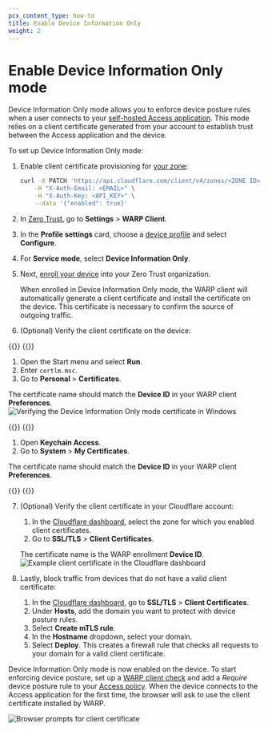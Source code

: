```yaml
---
pcx_content_type: how-to
title: Enable Device Information Only
weight: 2
---
```


# Enable Device Information Only mode

Device Information Only mode allows you to enforce device posture rules when a user connects to your [self-hosted Access application](/cloudflare-one/applications/configure-apps/self-hosted-apps/). This mode relies on a client certificate generated from your account to establish trust between the Access application and the device.

To set up Device Information Only mode:

1. Enable client certificate provisioning for [your zone](/fundamentals/get-started/basic-tasks/find-account-and-zone-ids/):

   ```sh
   curl -X PATCH 'https://api.cloudflare.com/client/v4/zones/<ZONE ID>/devices/policy/certificates' \
       -H "X-Auth-Email: <EMAIL>" \
       -H "X-Auth-Key: <API_KEY>" \
       --data '{"enabled": true}'
   ```

2. In [Zero Trust](https://one.dash.cloudflare.com), go to **Settings** > **WARP Client**.

3. In the **Profile settings** card, choose a [device profile](/cloudflare-one/connections/connect-devices/warp/configure-warp/device-profiles/) and select **Configure**.

4. For **Service mode**, select **Device Information Only**.

5. Next, [enroll your device](/cloudflare-one/connections/connect-devices/warp/deployment/manual-deployment/#enroll-a-device) into your Zero Trust organization.

   When enrolled in Device Information Only mode, the WARP client will automatically generate a client certificate and install the certificate on the device. This certificate is necessary to confirm the source of outgoing traffic.

6. (Optional) Verify the client certificate on the device:

{{<tabs labels="Windows | macOS">}}
{{<tab label="windows" no-code="true">}}

1. Open the Start menu and select **Run**.
2. Enter `certlm.msc`.
3. Go to **Personal** > **Certificates**.

The certificate name should match the **Device ID** in your WARP client **Preferences**.
![Verifying the Device Information Only mode certificate in Windows](/cloudflare-one/static/documentation/connections/device-information-only-windows.png)

{{</tab>}}
{{<tab label="macos" no-code="true">}}

1. Open **Keychain Access**.
2. Go to **System** > **My Certificates**.

The certificate name should match the **Device ID** in your WARP client **Preferences**.

{{</tab>}}
{{</tabs>}}

7. (Optional) Verify the client certificate in your Cloudflare account:

   1. In the [Cloudflare dashboard](https://dash.cloudflare.com/), select the zone for which you enabled client certificates.
   2. Go to **SSL/TLS** > **Client Certificates**.

   The certificate name is the WARP enrollment **Device ID**.
   ![Example client certificate in the Cloudflare dashboard](/cloudflare-one/static/documentation/connections/device-information-only-cert.png)

8. Lastly, block traffic from devices that do not have a valid client certificate:
    1. In the [Cloudflare dashboard](https://dash.cloudflare.com/), go to **SSL/TLS** > **Client Certificates**.
    2. Under **Hosts**, add the domain you want to protect with device posture rules.
    3. Select **Create mTLS rule**.
    4. In the **Hostname** dropdown, select your domain.
    5. Select **Deploy**. This creates a firewall rule that checks all requests to your domain for a valid client certificate.

Device Information Only mode is now enabled on the device. To start enforcing device posture, set up a [WARP client check](/cloudflare-one/identity/devices/warp-client-checks/) and add a _Require_ device posture rule to your [Access policy](/cloudflare-one/policies/access/). When the device connects to the Access application for the first time, the browser will ask to use the client certificate installed by WARP.

<div class="large-img">

![Browser prompts for client certificate](/cloudflare-one/static/documentation/connections/device-information-only-browser.png)

</div>
